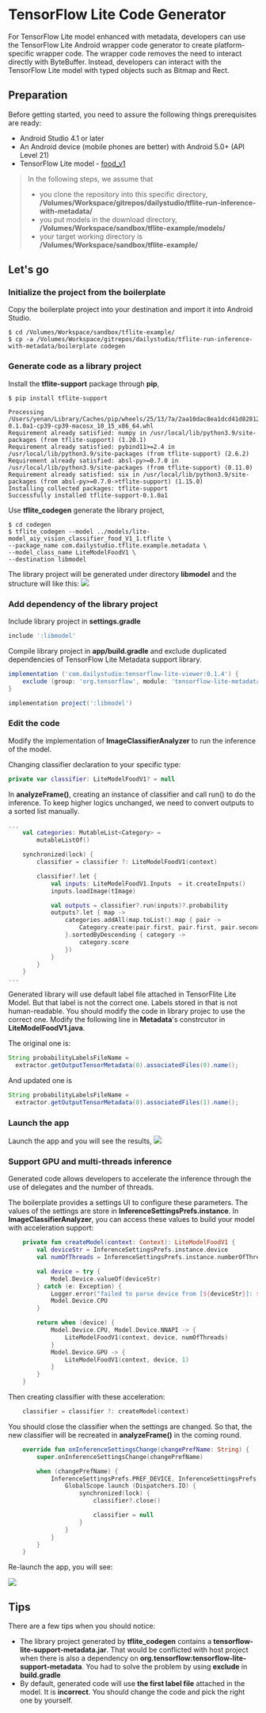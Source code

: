 # TensorFlow Lite Code Generator

For TensorFlow Lite model enhanced with metadata, developers can use the TensorFlow Lite Android wrapper code generator to create platform-specific wrapper code. The wrapper code removes the need to interact directly with ByteBuffer. Instead, developers can interact with the TensorFlow Lite model with typed objects such as Bitmap and Rect.

## Preparation
Before getting started, you need to assure the following things prerequisites are ready:

- Android Studio 4.1 or later
- An Android device (mobile phones are better) with Android 5.0+ (API Level 21)
- TensorFlow Lite model - [food_v1](https://tfhub.dev/google/aiy/vision/classifier/food_V1/1)

> In the following steps, we assume that 
>
> - you clone the repository into this specific directory, **/Volumes/Workspace/gitrepos/dailystudio/tflite-run-inference-with-metadata/** 
> - you put models in the download directory, **/Volumes/Workspace/sandbox/tflite-example/models/** 
> - your target working directory is **/Volumes/Workspace/sandbox/tflite-example/**

## Let's go

### Initialize the project from the boilerplate

Copy the boilerplate project into your destination and import it into Android Studio.

``` Shell
$ cd /Volumes/Workspace/sandbox/tflite-example/
$ cp -a /Volumes/Workspace/gitrepos/dailystudio/tflite-run-inference-with-metadata/boilerplate codegen
```

### Generate code as a library project
Install the **tflite-support** package through **pip**,

``` Shell
$ pip install tflite-support

Processing /Users/yenan/Library/Caches/pip/wheels/25/13/7a/2aa10dac8ea1dcd41d828123b7904e7174d135870bd4a07fa1/tflite_support-0.1.0a1-cp39-cp39-macosx_10_15_x86_64.whl
Requirement already satisfied: numpy in /usr/local/lib/python3.9/site-packages (from tflite-support) (1.20.1)
Requirement already satisfied: pybind11>=2.4 in /usr/local/lib/python3.9/site-packages (from tflite-support) (2.6.2)
Requirement already satisfied: absl-py>=0.7.0 in /usr/local/lib/python3.9/site-packages (from tflite-support) (0.11.0)
Requirement already satisfied: six in /usr/local/lib/python3.9/site-packages (from absl-py>=0.7.0->tflite-support) (1.15.0)
Installing collected packages: tflite-support
Successfully installed tflite-support-0.1.0a1
```

Use **tflite_codegen** generate the library project,

```Shell
$ cd codegen
$ tflite_codegen --model ../models/lite-model_aiy_vision_classifier_food_V1_1.tflite \
--package_name com.dailystudio.tflite.example.metadata \
--model_class_name LiteModelFoodV1 \
--destination libmodel
```

The library project will be generated under directory **libmodel** and the structure  will like this:
![](../.github/code_gen_1.png)

### Add dependency of the library project
Include library project in **settings.gradle**

```Groovy
include ':libmodel'
```
Compile library project in **app/build.gradle** and exclude duplicated dependencies of TensorFlow Lite Metadata support library.

```Groovy
implementation ('com.dailystudio:tensorflow-lite-viewer:0.1.4') {
    exclude (group: 'org.tensorflow', module: 'tensorflow-lite-metadata')
}

implementation project(':libmodel')

```

### Edit the code

Modify the implementation of **ImageClassifierAnalyzer** to run the inference of the model.

Changing classifier declaration to your specific type:

```Kotlin
private var classifier: LiteModelFoodV1? = null
```

In **analyzeFrame()**, creating an instance of classifier and call run() to do the inference. To keep higher logics unchanged,  we need to convert outputs to a sorted list manually.

```Kotlin
...
    val categories: MutableList<Category> =
        mutableListOf()

    synchronized(lock) {
        classifier = classifier ?: LiteModelFoodV1(context)

        classifier?.let {
            val inputs: LiteModelFoodV1.Inputs  = it.createInputs()
            inputs.loadImage(tImage)

            val outputs = classifier?.run(inputs)?.probability
            outputs?.let { map ->
                categories.addAll(map.toList().map { pair ->
                    Category.create(pair.first, pair.first, pair.second)
                }.sortedByDescending { category ->
                    category.score
                })
            }
        }
    }
...
```

Generated library will use default label file attached in TensorFlite Lite Model. But that label is not the correct one. Labels stored in that is not human-readable. You should modify the code in library projec to use the correct one. Modify the following line in **Metadata**'s constrcutor in **LiteModelFoodV1.java**.

The original one is:

```java
String probabilityLabelsFileName =
  extractor.getOutputTensorMetadata(0).associatedFiles(0).name();
```

And updated one is

```java
String probabilityLabelsFileName =
  extractor.getOutputTensorMetadata(0).associatedFiles(1).name();
```


### Launch the app

Launch the app and you will see the results,
![](../.github/code_gen_2.png)

### Support GPU and multi-threads inference
Generated code allows developers to accelerate the inference through the use of delegates and the number of threads.

The boilerplate provides a settings UI to configure these parameters. The values of the settings are store in **InferenceSettingsPrefs.instance**. In **ImageClassifierAnalyzer**, you can access these values to build your model with acceleration support:

```Kotlin
    private fun createModel(context: Context): LiteModelFoodV1 {
        val deviceStr = InferenceSettingsPrefs.instance.device
        val numOfThreads = InferenceSettingsPrefs.instance.numberOfThreads

        val device = try {
            Model.Device.valueOf(deviceStr)
        } catch (e: Exception) {
            Logger.error("failed to parse device from [${deviceStr}]: $e")
            Model.Device.CPU
        }

        return when (device) {
            Model.Device.CPU, Model.Device.NNAPI -> {
                LiteModelFoodV1(context, device, numOfThreads)
            }
            Model.Device.GPU -> {
                LiteModelFoodV1(context, device, 1)
            }
        }
    }

```

Then creating classifier with these acceleration:

```Kotlin
    classifier = classifier ?: createModel(context)
```

You should close the classifier when the settings are changed. So that, the new classifier will be recreated in **analyzeFrame()** in the coming round.

```Kotlin
    override fun onInferenceSettingsChange(changePrefName: String) {
        super.onInferenceSettingsChange(changePrefName)

        when (changePrefName) {
            InferenceSettingsPrefs.PREF_DEVICE, InferenceSettingsPrefs.PREF_NUMBER_OF_THREADS -> {
                GlobalScope.launch (Dispatchers.IO) {
                    synchronized(lock) {
                        classifier?.close()

                        classifier = null
                    }
                }
            }
        }
    }
```

Re-launch the app, you will see:

![](../.github/code_gen_3.png)

## Tips

There are a few tips when you should notice:

- The library project generated by **tflite_codegen** contains a **tensorflow-lite-support-metadata.jar**. That would be conflicted with host project when there is also a dependency on **org.tensorflow:tensorflow-lite-support-metadata**. You had to solve the problem by using **exclude** in **build.gradle**
- By default, generated code will use **the first label file** attached in the model. It is **incorrect**. You should change the code and pick the right one by yourself.
